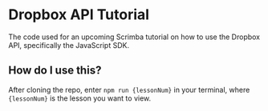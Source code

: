 # Dropbox API Tutorial

The code used for an upcoming Scrimba tutorial on how to use the Dropbox API, specifically the JavaScript SDK.

## How do I use this?

After cloning the repo, enter `npm run {lessonNum}` in your terminal, where `{lessonNum}` is the lesson you want to view.
